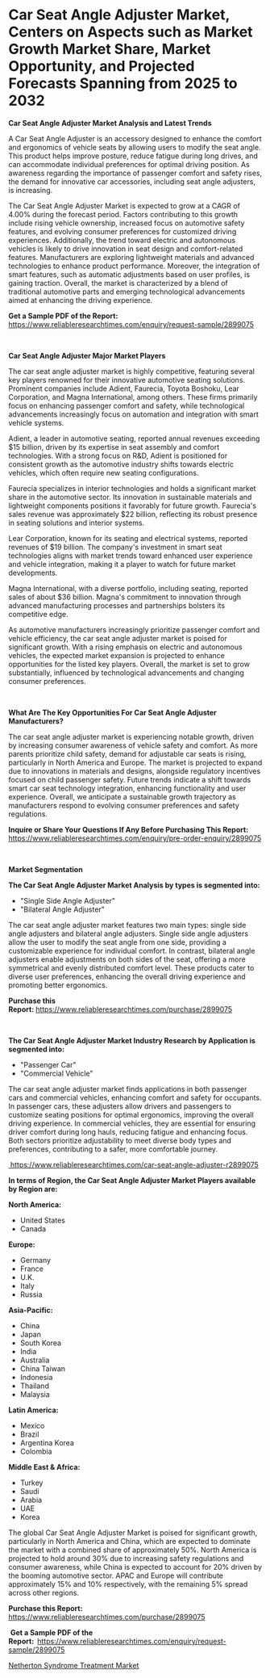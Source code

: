 <p><h1>Car Seat Angle Adjuster Market, Centers on Aspects such as Market Growth Market Share, Market Opportunity, and Projected Forecasts Spanning from 2025 to 2032</h1></p><p><strong>Car Seat Angle Adjuster Market Analysis and Latest Trends</strong></p>
<p><p>A Car Seat Angle Adjuster is an accessory designed to enhance the comfort and ergonomics of vehicle seats by allowing users to modify the seat angle. This product helps improve posture, reduce fatigue during long drives, and can accommodate individual preferences for optimal driving position. As awareness regarding the importance of passenger comfort and safety rises, the demand for innovative car accessories, including seat angle adjusters, is increasing.</p><p>The Car Seat Angle Adjuster Market is expected to grow at a CAGR of 4.00% during the forecast period. Factors contributing to this growth include rising vehicle ownership, increased focus on automotive safety features, and evolving consumer preferences for customized driving experiences. Additionally, the trend toward electric and autonomous vehicles is likely to drive innovation in seat design and comfort-related features. Manufacturers are exploring lightweight materials and advanced technologies to enhance product performance. Moreover, the integration of smart features, such as automatic adjustments based on user profiles, is gaining traction. Overall, the market is characterized by a blend of traditional automotive parts and emerging technological advancements aimed at enhancing the driving experience.</p></p>
<p><strong>Get a Sample PDF of the Report:&nbsp;</strong> <a href="https://www.reliableresearchtimes.com/enquiry/request-sample/2899075?utm_campaign=2252&utm_medium=2&utm_source=Github&utm_content=ia&utm_term=15032025&utm_id=car-seat-angle-adjuster">https://www.reliableresearchtimes.com/enquiry/request-sample/2899075</a></p>
<p>&nbsp;</p>
<p><strong>Car Seat Angle Adjuster Major Market Players</strong></p>
<p><p>The car seat angle adjuster market is highly competitive, featuring several key players renowned for their innovative automotive seating solutions. Prominent companies include Adient, Faurecia, Toyota Boshoku, Lear Corporation, and Magna International, among others. These firms primarily focus on enhancing passenger comfort and safety, while technological advancements increasingly focus on automation and integration with smart vehicle systems.</p><p>Adient, a leader in automotive seating, reported annual revenues exceeding $15 billion, driven by its expertise in seat assembly and comfort technologies. With a strong focus on R&D, Adient is positioned for consistent growth as the automotive industry shifts towards electric vehicles, which often require new seating configurations.</p><p>Faurecia specializes in interior technologies and holds a significant market share in the automotive sector. Its innovation in sustainable materials and lightweight components positions it favorably for future growth. Faurecia's sales revenue was approximately $22 billion, reflecting its robust presence in seating solutions and interior systems.</p><p>Lear Corporation, known for its seating and electrical systems, reported revenues of $19 billion. The company's investment in smart seat technologies aligns with market trends toward enhanced user experience and vehicle integration, making it a player to watch for future market developments.</p><p>Magna International, with a diverse portfolio, including seating, reported sales of about $36 billion. Magna's commitment to innovation through advanced manufacturing processes and partnerships bolsters its competitive edge.</p><p>As automotive manufacturers increasingly prioritize passenger comfort and vehicle efficiency, the car seat angle adjuster market is poised for significant growth. With a rising emphasis on electric and autonomous vehicles, the expected market expansion is projected to enhance opportunities for the listed key players. Overall, the market is set to grow substantially, influenced by technological advancements and changing consumer preferences.</p></p>
<p>&nbsp;</p>
<p><strong>What Are The Key Opportunities For Car Seat Angle Adjuster Manufacturers?</strong></p>
<p><p>The car seat angle adjuster market is experiencing notable growth, driven by increasing consumer awareness of vehicle safety and comfort. As more parents prioritize child safety, demand for adjustable car seats is rising, particularly in North America and Europe. The market is projected to expand due to innovations in materials and designs, alongside regulatory incentives focused on child passenger safety. Future trends indicate a shift towards smart car seat technology integration, enhancing functionality and user experience. Overall, we anticipate a sustainable growth trajectory as manufacturers respond to evolving consumer preferences and safety regulations.</p></p>
<p><strong>Inquire or Share Your Questions If Any Before Purchasing This Report:</strong> <a href="https://www.reliableresearchtimes.com/enquiry/pre-order-enquiry/2899075?utm_campaign=2252&utm_medium=2&utm_source=Github&utm_content=ia&utm_term=15032025&utm_id=car-seat-angle-adjuster">https://www.reliableresearchtimes.com/enquiry/pre-order-enquiry/2899075</a></p>
<p>&nbsp;</p>
<p><strong>Market Segmentation</strong></p>
<p><strong>The Car Seat Angle Adjuster Market Analysis by types is segmented into:</strong></p>
<p><ul><li>"Single Side Angle Adjuster"</li><li>"Bilateral Angle Adjuster"</li></ul></p>
<p><p>The car seat angle adjuster market features two main types: single side angle adjusters and bilateral angle adjusters. Single side angle adjusters allow the user to modify the seat angle from one side, providing a customizable experience for individual comfort. In contrast, bilateral angle adjusters enable adjustments on both sides of the seat, offering a more symmetrical and evenly distributed comfort level. These products cater to diverse user preferences, enhancing the overall driving experience and promoting better ergonomics.</p></p>
<p><strong>Purchase this Report:&nbsp;</strong><a href="https://www.reliableresearchtimes.com/purchase/2899075?utm_campaign=2252&utm_medium=2&utm_source=Github&utm_content=ia&utm_term=15032025&utm_id=car-seat-angle-adjuster">https://www.reliableresearchtimes.com/purchase/2899075</a></p>
<p>&nbsp;</p>
<p><strong>The Car Seat Angle Adjuster Market Industry Research by Application is segmented into:</strong></p>
<p><ul><li>"Passenger Car"</li><li>"Commercial Vehicle"</li></ul></p>
<p><p>The car seat angle adjuster market finds applications in both passenger cars and commercial vehicles, enhancing comfort and safety for occupants. In passenger cars, these adjusters allow drivers and passengers to customize seating positions for optimal ergonomics, improving the overall driving experience. In commercial vehicles, they are essential for ensuring driver comfort during long hauls, reducing fatigue and enhancing focus. Both sectors prioritize adjustability to meet diverse body types and preferences, contributing to a safer, more comfortable journey.</p></p>
<p><a href="https://www.reliableresearchtimes.com/car-seat-angle-adjuster-r2899075?utm_campaign=2252&utm_medium=2&utm_source=Github&utm_content=ia&utm_term=15032025&utm_id=car-seat-angle-adjuster">&nbsp;https://www.reliableresearchtimes.com/car-seat-angle-adjuster-r2899075</a></p>
<p><strong>In terms of Region, the Car Seat Angle Adjuster Market Players available by Region are:</strong></p>
<p>
    <p> <strong> North America: </strong>
        <ul>
            <li>United States</li>
            <li>Canada</li>
        </ul>
        </p> 
    <p> <strong> Europe: </strong>
        <ul>
            <li>Germany</li>
            <li>France</li>
            <li>U.K.</li>
            <li>Italy</li>
            <li>Russia</li>
        </ul>
        </p> 
    <p> <strong> Asia-Pacific: </strong>
        <ul>
            <li>China</li>
            <li>Japan</li>
            <li>South Korea</li>
            <li>India</li>
            <li>Australia</li>
            <li>China Taiwan</li>
            <li>Indonesia</li>
            <li>Thailand</li>
            <li>Malaysia</li>
        </ul>
        </p> 
    <p> <strong> Latin America: </strong>
        <ul>
            <li>Mexico</li>
            <li>Brazil</li>
            <li>Argentina Korea</li>
            <li>Colombia</li>
        </ul>
        </p> 
    <p> <strong> Middle East & Africa: </strong>
        <ul>
            <li>Turkey</li>
            <li>Saudi</li>
            <li>Arabia</li>
            <li>UAE</li>
            <li>Korea</li>
        </ul>
    </p>
    </p>
<p><p>The global Car Seat Angle Adjuster Market is poised for significant growth, particularly in North America and China, which are expected to dominate the market with a combined share of approximately 50%. North America is projected to hold around 30% due to increasing safety regulations and consumer awareness, while China is expected to account for 20% driven by the booming automotive sector. APAC and Europe will contribute approximately 15% and 10% respectively, with the remaining 5% spread across other regions.</p></p>
<p><strong>Purchase this Report: </strong><a href="https://www.reliableresearchtimes.com/purchase/2899075?utm_campaign=2252&utm_medium=2&utm_source=Github&utm_content=ia&utm_term=15032025&utm_id=car-seat-angle-adjuster">https://www.reliableresearchtimes.com/purchase/2899075</a></p>
<p>&nbsp;<strong>Get a Sample PDF of the Report:&nbsp;&nbsp;</strong><a href="https://www.reliableresearchtimes.com/enquiry/request-sample/2899075?utm_campaign=2252&utm_medium=2&utm_source=Github&utm_content=ia&utm_term=15032025&utm_id=car-seat-angle-adjuster">https://www.reliableresearchtimes.com/enquiry/request-sample/2899075</a></p>
<p><strong></strong></p>
<p><p><a href="https://github.com/wwwkeltoum/Market-Research-Report-List-5/blob/main/netherton-syndrome-treatment-market.md?utm_campaign=2252&utm_medium=2&utm_source=Github&utm_content=ia&utm_term=15032025&utm_id=car-seat-angle-adjuster">Netherton Syndrome Treatment Market</a></p></p>